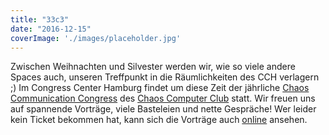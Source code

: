 ```yaml
---
title: "33c3"
date: "2016-12-15"
coverImage: './images/placeholder.jpg'
---
```


Zwischen Weihnachten und Silvester werden wir, wie so viele andere Spaces auch, unseren Treffpunkt in die Räumlichkeiten des CCH verlagern ;) Im Congress Center Hamburg findet um diese Zeit der jährliche [Chaos Communication Congress](https://de.wikipedia.org/wiki/Chaos_Communication_Congress) des [Chaos Computer Club](https://de.wikipedia.org/wiki/Chaos_Computer_Club) statt. Wir freuen uns auf spannende Vorträge, viele Basteleien und nette Gespräche! Wer leider kein Ticket bekommen hat, kann sich die Vorträge auch [online](https://media.ccc.de/) ansehen.

